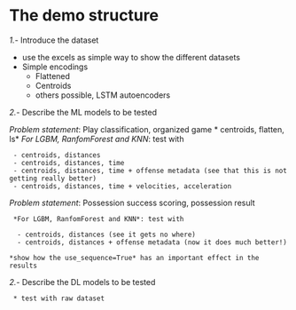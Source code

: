  # The demo structure
 
*1.-* Introduce the dataset
   - use the excels as simple way to show the different datasets
   - Simple encodings
     - Flattened
     - Centroids
     - others possible, LSTM autoencoders

*2.-* Describe the ML models to be tested

  *Problem statement*: Play classification, organized game
    * centroids, flatten, ls* 
    *For LGBM, RanfomForest and KNN*: test with

     - centroids, distances
     - centroids, distances, time
     - centroids, distances, time + offense metadata (see that this is not getting really better)
     - centroids, distances, time + velocities, acceleration

  
  *Problem statement*: Possession success scoring, possession result
 
     *For LGBM, RanfomForest and KNN*: test with

      - centroids, distances (see it gets no where)
      - centroids, distances + offense metadata (now it does much better!)

    *show how the use_sequence=True* has an important effect in the results

*2.-* Describe the DL models to be tested

     * test with raw dataset
